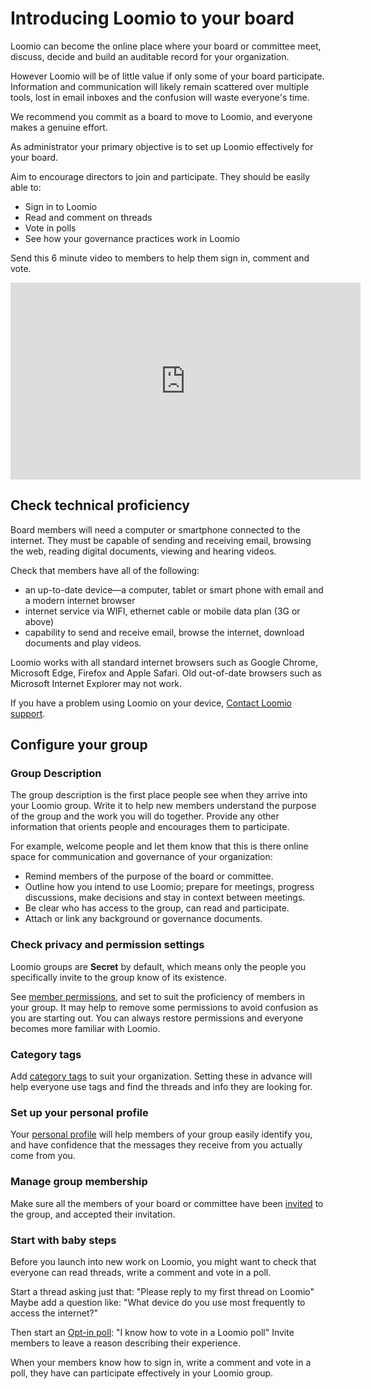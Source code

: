 # Introducing Loomio to your board

Loomio can become the online place where your board or committee meet, discuss, decide and build an auditable record for your organization.

However Loomio will be of little value if only some of your board participate.  Information and communication will likely remain scattered over multiple tools, lost in email inboxes and the confusion will waste everyone's time.

We recommend you commit as a board to move to Loomio, and everyone makes a genuine effort.  

As administrator your primary objective is to set up Loomio effectively for your board.

Aim to encourage directors to join and participate. They should be easily able to:

- Sign in to Loomio
- Read and comment on threads
- Vote in polls
- See how your governance practices work in Loomio

Send this 6 minute video to members to help them sign in, comment and vote.

<div class="iframe-container">
<iframe width="560" height="315" src="https://www.youtube.com/embed/hFWVuwqmJKI" title="YouTube video player" frameborder="0" allow="accelerometer; autoplay; clipboard-write; encrypted-media; gyroscope; picture-in-picture" allowfullscreen></iframe>
</div>

## Check technical proficiency 

Board members will need a computer or smartphone connected to the internet. They must be capable of sending and receiving email, browsing the web, reading digital documents, viewing and hearing videos.

Check that members have all of the following:

- an up-to-date device—a computer, tablet or smart phone with email and a modern internet browser
- internet service via WIFI, ethernet cable or mobile data plan (3G or above)
- capability to send and receive email, browse the internet, download documents and play videos.

Loomio works with all standard internet browsers such as Google Chrome, Microsoft Edge, Firefox and Apple Safari. Old out-of-date browsers such as Microsoft Internet Explorer may not work.

If you have a problem using Loomio on your device, [Contact Loomio support](https://loomio.com/contact).

## Configure your group

### Group Description
The group description is the first place people see when they arrive into your Loomio group. Write it to help new members  understand the purpose of the group and the work you will do together. Provide any other information that orients people and encourages them to participate.

For example, welcome people and let them know that this is there online space for communication and governance of your organization:

- Remind members of the purpose of the board or committee.
- Outline how you intend to use Loomio; prepare for meetings, progress discussions, make decisions and stay in context between meetings.
- Be clear who has access to the group, can read and participate.
- Attach or link any background or governance documents.

### Check privacy and permission settings
Loomio groups are **Secret** by default, which means only the people you specifically invite to the group know of its existence.

See [member permissions](https://help.loomio.com/en/user_manual/groups/settings/index.html#permissions), and set to suit the proficiency of members in your group.  It may help to remove some permissions to avoid confusion as you are starting out. You can always restore permissions and everyone becomes more familiar with Loomio.

### Category tags
Add [category tags](https://help.loomio.com/en/user_manual/groups/tags/index.html) to suit your organization.  Setting these in advance will help everyone use tags and find the threads and info they are looking for.

### Set up your personal profile
Your [personal profile](https://help.loomio.com/en/user_manual/users/user_profile/index.html) will help members of your group easily identify you, and have confidence that the messages they receive from you actually come from you.

### Manage group membership
Make sure all the members of your board or committee have been [invited](https://help.loomio.com/en/user_manual/groups/membership/index.html) to the group, and accepted their invitation.

### Start with baby steps
Before you launch into new work on Loomio, you might want to check that everyone can read threads, write a comment and vote in a poll.

Start a thread asking just that: "Please reply to my first thread on Loomio"
Maybe add a question like: "What device do you use most frequently to access the internet?"

Then start an [Opt-in poll](https://help.loomio.com/en/user_manual/polls/proposal_types/index.html#opt-in): "I know how to vote in a Loomio poll"
Invite members to leave a reason describing their experience.

When your members know how to sign in, write a comment and vote in a poll, they have can participate effectively in your Loomio group.




